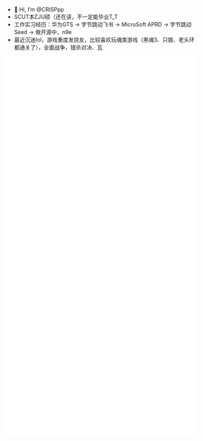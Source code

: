 - 👋 Hi, I’m @CRISPpp
- SCUT本ZJU硕（还在读，不一定能毕业T_T
- 工作实习经历：华为GTS -> 字节跳动飞书 -> MicroSoft APRD -> 字节跳动Seed -> 做开源中，n9e
- 最近沉迷lol，游戏重度发烧友，比较喜欢玩魂类游戏（黑魂3、只狼、老头环都通关了），全面战争，猎杀对决、瓦

![CRISPpp](github-metrics.svg)
